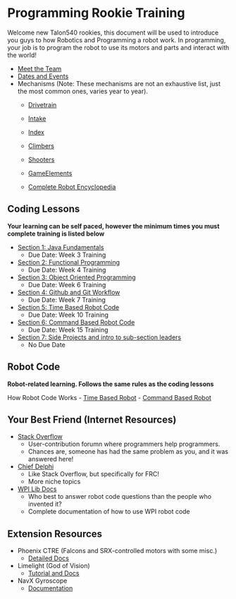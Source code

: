 # Programming Rookie Training

Welcome new Talon540 rookies, this document will be used to introduce you guys to how Robotics and Programming a robot work. In programming, your job is to program the robot to use its motors and parts and interact with the world!

- [Meet the Team](/Team%20Introduction.md)
- [Dates and Events](/Dates%20and%20Events.md)
- Mechanisms (Note: These mechanisms are not an exhaustive list, just the most common ones, varies year to year).
    - [Drivetrain](/Mechanisms/Drivetrains.md)

    - [Intake](/Mechanisms/Intakes.md)

    - [Index](/Mechanisms/Indexers.md)

    - [Climbers](/Mechanisms/Climbers.md)

    - [Shooters](/Mechanisms/Shooters.md)

    - [GameElements](/Mechanisms/GameElements.md)

    - [Complete Robot Encyclopedia](https://www.projectb.net.au/resources/robot-mechanisms/)
    
## Coding Lessons
**Your learning can be self paced, however the minimum times you must complete training is listed below**
- [Section 1: Java Fundamentals](/CodingLessons/JavaLessons/JavaFundamentals.md)
    - Due Date: Week 3 Training
- [Section 2: Functional Programming](/CodingLessons/JavaLessons/FunctionalProgramming.md)
    - Due Date: Week 4 Training
- [Section 3: Object Oriented Programming](/CodingLessons/JavaLessons/ObjectOriented.md)
    - Due Date: Week 6 Training
- [Section 4: Github and Git Workflow]()
    - Due Date: Week 7 Training
- [Section 5: Time Based Robot Code]()
    - Due Date: Week 10 Training
- [Section 6: Command Based Robot Code]()
    - Due Date: Week 15 Training
- [Section 7: Side Projects and intro to sub-section leaders]()
    - No Due Date

## Robot Code
**Robot-related learning. Follows the same rules as the coding lessons**
 
How Robot Code Works
    - [Time Based Robot](/Robot%20Code%20Overview/Time%20Based/Time%20Based%20Code.md)
    - [Command Based Robot](/Robot%20Code%20Overview/Command%20Based/Command%20Based%20Code.md)

## Your Best Friend (Internet Resources)
- [Stack Overflow](https://stackoverflow.com/) 
    - User-contribution forumn where programmers help programmers.
    - Chances are, someone has had the same problem as you, and it was answered here!
- [Chief Delphi](https://www.chiefdelphi.com/)
    - Like Stack Overflow, but specifically for FRC!
    - More niche topics
- [WPI Lib Docs](https://docs.wpilib.org/en/stable/index.html)
    - Who best to answer robot code questions than the people who invented it?
    - Complete documentation of how to use WPI robot code
    
## Extension Resources
- Phoenix CTRE (Falcons and SRX-controlled motors with some misc.)
    - [Detailed Docs](https://api.ctr-electronics.com/phoenix/release/java/)
- Limelight (God of Vision)
    - [Tutorial and Docs](https://docs.limelightvision.io/en/latest/getting_started.html)
- NavX Gyroscope
    - [Documentation](https://pdocs.kauailabs.com/navx-mxp/)
